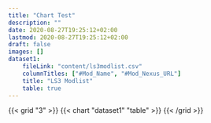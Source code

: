 ```yaml
---
title: "Chart Test"
description: ""
date: 2020-08-27T19:25:12+02:00
lastmod: 2020-08-27T19:25:12+02:00
draft: false
images: []
dataset1:
    fileLink: "content/ls3modlist.csv"
    columnTitles: ["#Mod_Name", "#Mod_Nexus_URL"]
    title: "LS3 Modlist"
    table: true
---
```



{{< grid "3" >}} {{< chart "dataset1" "table" >}} {{< /grid >}}